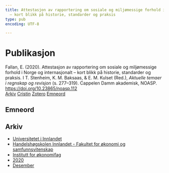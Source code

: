 ```yaml
---
title: Attestasjon av rapportering om sosiale og miljømessige forhold i Norge og internasjonalt
  – kort blikk på historie, standarder og praksis
type: pub
encoding: UTF-8

---
```

<h1>Publikasjon</h1>
<article id="csl-bib-container-D29YF757" class="csl-bib-container">
  <div class="csl-bib-body"> <div class="csl-entry">Fallan, E. (2020). Attestasjon av rapportering om sosiale og miljømessige forhold i Norge og internasjonalt – kort blikk på historie, standarder og praksis. I T. Stenheim, K. M. Baksaas, &#38; E. M. Kulset (Red.), <i>Aktuelle temaer i regnskap og revisjon</i> (s. 277–319). Cappelen Damm akademisk, NOASP. <a href="https://doi.org/10.23865/noasp.112">https://doi.org/10.23865/noasp.112</a></div> </div>
  <div class="csl-bib-buttons">
    <a href="#taxonomy-article-D29YF757" alt="archive" class="csl-bib-button">Arkiv</a>
    <a href="https://app.cristin.no/results/show.jsf?id=1856614" alt="Cristin" class="csl-bib-button">Cristin</a>
    <a href="http://zotero.org/groups/5881554/items/D29YF757" alt="Zotero" class="csl-bib-button">Zotero</a>
    <a href="#keywords-article-D29YF757" alt="keywords" class="csl-bib-button">Emneord</a>
  </div>
  <div id="csl-bib-meta-container-D29YF757"></div>
</article>
<div id="csl-bib-meta-D29YF757" class="csl-bib-meta">
  <article id="keywords-article-D29YF757" class="keywords-article">
    <h1>Emneord</h1>
    
  </article>
  <article id="taxonomy-article-D29YF757" class="taxonomy-article">
    <h1>Arkiv</h1>
    <ul>
      <li>
        <a href="/nn/archive/?key=3DCRN523">Universitetet i Innlandet</a>
      </li>
      <li>
        <a href="/nn/archive/?key=DU8Q9LN9">Handelshøgskolen Innlandet - Fakultet for økonomi og samfunnsvitenskap</a>
      </li>
      <li>
        <a href="/nn/archive/?key=3IQA89I8">Institutt for økonomifag</a>
      </li>
      <li>
        <a href="/nn/archive/?key=TI88EFV9">2020</a>
      </li>
      <li>
        <a href="/nn/archive/?key=FDGE9KW6">Desember</a>
      </li>
    </ul>
  </article>
</div>
